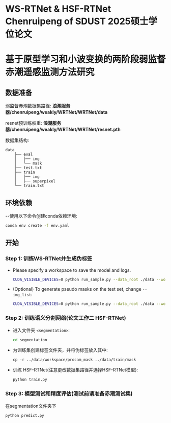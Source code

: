 # WS-RTNet & HSF-RTNet Chenruipeng of SDUST 2025硕士学位论文
# 基于原型学习和小波变换的两阶段弱监督赤潮遥感监测方法研究

## 数据准备

弱监督赤潮数据集路径: **浪潮服务器/chenruipeng/weakly/WRTNet/WRTNet/data**

resnet预训练权重: **浪潮服务器/chenruipeng/weakly/WRTNet/WRTNet/resnet.pth**

数据集结构:

```
data
    ├── eval
    │   ├── img
    │   └── mask
    ├── test.txt
    ├── train
    │   ├── img
    │   ├── superpixel
    └── train.txt
```
## 环境依赖

--使用以下命令创建conda依赖环境:
```bash
conda env create -f env.yaml
```

## 开始

### Step 1: 训练WS-RTNet并生成伪标签

- Please specify a workspace to save the model and logs.

    ```bash
    CUDA_VISIBLE_DEVICES=0 python run_sample.py --data_root ./data --work_space ./data/workspace --log_name sample_train --train_cam_pass True --train_procam_pass True --make_procam_pass True
    ```

- (Optional) To generate pseudo masks on the test set, change ```--img_list```:

    ```bash
    CUDA_VISIBLE_DEVICES=0 python run_sample.py --data_root ./data --work_space ./data/workspace --log_name sample_eval --make_procam_pass False --eval_cam_pass True  --img_list test.txt
    ```

### Step 2: 训练语义分割网络(论文工作二 HSF-RTNet)


- 进入文件夹 ```<segmentation>```:

    ```bash
    cd segmentation
    ```

- 为训练集创建标签文件夹，并将伪标签放入其中:

    ```
    cp -r ../data/workspace/procam_mask ../data/train/mask
    ```

- 训练 HSF-RTNet(注意更改数据集路径并选择HSF-RTNet模型):

    ```bash
    python train.py
    ```
### Step 3: 模型测试和精度评估(测试前请准备赤潮测试集)

在segmentation文件夹下
```bash
python predict.py
```
